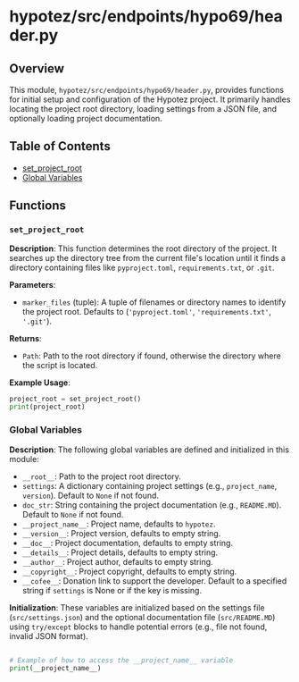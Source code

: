 # hypotez/src/endpoints/hypo69/header.py

## Overview

This module, `hypotez/src/endpoints/hypo69/header.py`, provides functions for initial setup and configuration of the Hypotez project.  It primarily handles locating the project root directory, loading settings from a JSON file, and optionally loading project documentation.


## Table of Contents

* [set_project_root](#set-project-root)
* [Global Variables](#global-variables)


## Functions

### `set_project_root`

**Description**: This function determines the root directory of the project. It searches up the directory tree from the current file's location until it finds a directory containing files like `pyproject.toml`, `requirements.txt`, or `.git`.

**Parameters**:

- `marker_files` (tuple): A tuple of filenames or directory names to identify the project root. Defaults to (`'pyproject.toml'`, `'requirements.txt'`, `'.git'`).

**Returns**:

- `Path`: Path to the root directory if found, otherwise the directory where the script is located.


**Example Usage**:

```python
project_root = set_project_root()
print(project_root)
```


### Global Variables


**Description**: The following global variables are defined and initialized in this module:


- `__root__`: Path to the project root directory.
- `settings`: A dictionary containing project settings (e.g., `project_name`, `version`). Default to `None` if not found.
- `doc_str`: String containing the project documentation (e.g., `README.MD`). Default to `None` if not found.
- `__project_name__`: Project name, defaults to `hypotez`.
- `__version__`: Project version, defaults to empty string.
- `__doc__`: Project documentation, defaults to empty string.
- `__details__`: Project details, defaults to empty string.
- `__author__`: Project author, defaults to empty string.
- `__copyright__`: Project copyright, defaults to empty string.
- `__cofee__`: Donation link to support the developer. Default to a specified string if `settings` is None or if the key is missing.

**Initialization**: These variables are initialized based on the settings file (`src/settings.json`) and the optional documentation file (`src/README.MD`) using `try/except` blocks to handle potential errors (e.g., file not found, invalid JSON format).



```
```
```python
# Example of how to access the __project_name__ variable
print(__project_name__)
```
```